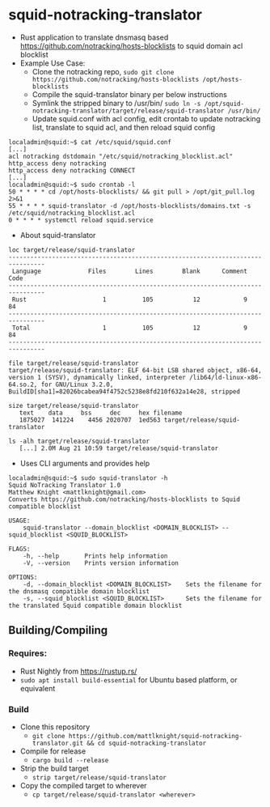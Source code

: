 # squid-notracking-translator
- Rust application to translate dnsmasq based https://github.com/notracking/hosts-blocklists to squid domain acl blocklist
- Example Use Case:
  - Clone the notracking repo, `sudo git clone https://github.com/notracking/hosts-blocklists /opt/hosts-blocklists`
  - Compile the squid-translator binary per below instructions
  - Symlink the stripped binary to /usr/bin/ `sudo ln -s /opt/squid-notracking-translator/target/release/squid-translator /usr/bin/`
  - Update squid.conf with acl config, edit crontab to update notracking list, translate to squid acl, and then reload squid config
```text
localadmin@squid:~$ cat /etc/squid/squid.conf
[...]
acl notracking dstdomain "/etc/squid/notracking_blocklist.acl"
http_access deny notracking
http_access deny notracking CONNECT
[...]
localadmin@squid:~$ sudo crontab -l
50 * * * * cd /opt/hosts-blocklists/ && git pull > /opt/git_pull.log 2>&1 
55 * * * * squid-translator -d /opt/hosts-blocklists/domains.txt -s /etc/squid/notracking_blocklist.acl
0 * * * * systemctl reload squid.service
```
- About squid-translator
```text
loc target/release/squid-translator
--------------------------------------------------------------------------------
 Language             Files        Lines        Blank      Comment         Code
--------------------------------------------------------------------------------
 Rust                     1          105           12            9           84
--------------------------------------------------------------------------------
 Total                    1          105           12            9           84
--------------------------------------------------------------------------------

file target/release/squid-translator
target/release/squid-translator: ELF 64-bit LSB shared object, x86-64, version 1 (SYSV), dynamically linked, interpreter /lib64/ld-linux-x86-64.so.2, for GNU/Linux 3.2.0, BuildID[sha1]=82026bcabea94f4752c5238e8fd210f632a14e28, stripped

size target/release/squid-translator
   text    data     bss     dec     hex filename
   1875027  141224    4456 2020707  1ed563 target/release/squid-translator

ls -alh target/release/squid-translator
   [...] 2.0M Aug 21 10:59 target/release/squid-translator
```
- Uses CLI arguments and provides help
```text
localadmin@squid:~$ sudo squid-translator -h
Squid NoTracking Translator 1.0
Matthew Knight <mattlknight@gmail.com>
Converts https://github.com/notracking/hosts-blocklists to Squid compatible blocklist

USAGE:
    squid-translator --domain_blocklist <DOMAIN_BLOCKLIST> --squid_blocklist <SQUID_BLOCKLIST>

FLAGS:
    -h, --help       Prints help information
    -V, --version    Prints version information

OPTIONS:
    -d, --domain_blocklist <DOMAIN_BLOCKLIST>    Sets the filename for the dnsmasq compatible domain blocklist
    -s, --squid_blocklist <SQUID_BLOCKLIST>      Sets the filename for the translated Squid compatible domain blocklist
```

## Building/Compiling

### Requires:
- Rust Nightly from https://rustup.rs/
- `sudo apt install build-essential` for Ubuntu based platform, or equivalent

### Build
- Clone this repository
  - `git clone https://github.com/mattlknight/squid-notracking-translator.git && cd squid-notracking-translator`
- Compile for release
  - `cargo build --release`
- Strip the build target
  - `strip target/release/squid-translator`
- Copy the compiled target to wherever
  - `cp target/release/squid-translator <wherever>`

